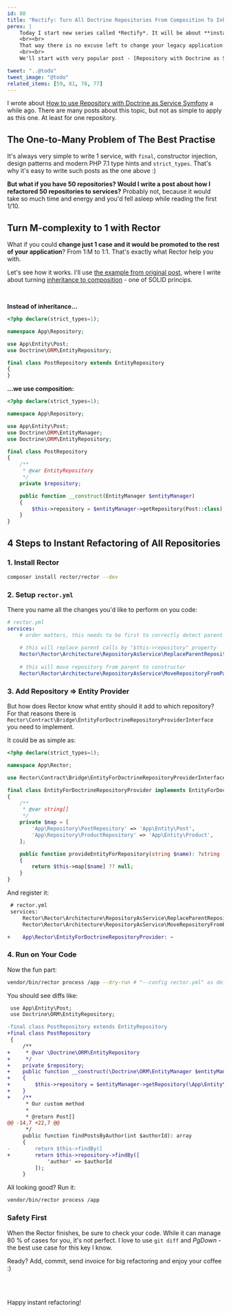 ```yaml
---
id: 88
title: "Rectify: Turn All Doctrine Repositories From Composition To Inheritance in Seconds"
perex: |
    Today I start new series called *Rectify*. It will be about **instant refactoring** to better code not manually, but with Rector.
    <br><br> 
    That way there is no excuse left to change your legacy application to clean code you'll love to extend. 
    <br><br>
    We'll start with very popular post - [Repository with Doctrine as Service in Symfony](/blog/2017/10/16/how-to-use-repository-with-doctrine-as-service-in-symfony/).

tweet: "..@todo"
tweet_image: "@todo"
related_items: [59, 81, 78, 77]
---
```


I wrote about [How to use Repository with Doctrine as Service Symfony](/blog/2017/10/16/how-to-use-repository-with-doctrine-as-service-in-symfony/) a while ago. There are many posts about this topic, but not as simple to apply as this one. At least for one repository.

## The One-to-Many Problem of The Best Practise 

It's always very simple to write 1 service, with `final`, constructor injection, design patterns and modern PHP 7.1 type hints and `strict_types`. That's why it's easy to write such posts as the one above :)

**But what if you have 50 repositories? Would I write a post about how I refactored 50 repositories to services?** Probably not, because it would take so much time and energy and you'd fell asleep while reading the first 1/10.

## Turn M-complexity to 1 with Rector

What if you could **change just 1 case and it would be promoted to the rest of your application**? From 1:M to 1:1. That's exactly what Rector help you with.

Let's see how it works. I'll use [the example from original post](/blog/2017/10/16/how-to-use-repository-with-doctrine-as-service-in-symfony/#how-to-make-this-better-with-symfony-3-3), where I write about turning [inheritance to composition](https://github.com/jupeter/clean-code-php#prefer-composition-over-inheritance) - one of SOLID princips.

<br>

**Instead of inheritance...**

```php
<?php declare(strict_types=1);

namespace App\Repository;

use App\Entity\Post;
use Doctrine\ORM\EntityRepository;

final class PostRepository extends EntityRepository
{
}     
```

**...we use composition:**

```php
<?php declare(strict_types=1);

namespace App\Repository;

use App\Entity\Post;
use Doctrine\ORM\EntityManager;
use Doctrine\ORM\EntityRepository;

final class PostRepository
{
    /**
     * @var EntityRepository
     */
    private $repository;

    public function __construct(EntityManager $entityManager)
    {
        $this->repository = $entityManager->getRepository(Post::class);
    }
}
```


## 4 Steps to Instant Refactoring of All Repositories

### 1. Install Rector

```bash
composer install rector/rector --dev
```
 
### 2. Setup `rector.yml`

There you name all the changes you'd like to perform on you code:

```yaml
# rector.yml
services:
    # order matters, this needs to be first to correctly detect parent repository
    
    # this will replace parent calls by "$this->repository" property
    Rector\Rector\Architecture\RepositoryAsService\ReplaceParentRepositoryCallsByRepositoryPropertyRector: ~
    
    # this will move repository from parent to constructor
    Rector\Rector\Architecture\RepositoryAsService\MoveRepositoryFromParentToConstructorRector: ~
```

### 3. Add Repository => Entity Provider

But how does Rector know what entity should it add to which repository? For that reasons there is `Rector\Contract\Bridge\EntityForDoctrineRepositoryProviderInterface` you need to implement.

It could be as simple as:

```php
<?php declare(strict_types=1);

namespace App\Rector;

use Rector\Contract\Bridge\EntityForDoctrineRepositoryProviderInterface;

final class EntityForDoctrineRepositoryProvider implements EntityForDoctrineRepositoryProviderInterface
{
    /**
     * @var string[]
     */
    private $map = [
        'App\Repository\PostRepository' => 'App\Entity\Post',
        'App\Repository\ProductRepository' => 'App\Entity\Product',
    ];

    public function provideEntityForRepository(string $name): ?string
    {
        return $this->map[$name] ?? null;
    }
}
```

And register it:

```diff
 # rector.yml
 services:
     Rector\Rector\Architecture\RepositoryAsService\ReplaceParentRepositoryCallsByRepositoryPropertyRector: ~
     Rector\Rector\Architecture\RepositoryAsService\MoveRepositoryFromParentToConstructorRector: ~

+    App\Rector\EntityForDoctrineRepositoryProvider: ~
```

### 4. Run on Your Code

Now the fun part:

```bash
vendor/bin/rector process /app --dry-run # "--config rector.yml" as default
```

You should see diffs like:

```diff
 use App\Entity\Post;
 use Doctrine\ORM\EntityRepository;

-final class PostRepository extends EntityRepository
+final class PostRepository
 {
     /**
+     * @var \Doctrine\ORM\EntityRepository
+     */
+    private $repository;
+    public function __construct(\Doctrine\ORM\EntityManager $entityManager)
+    {
+        $this->repository = $entityManager->getRepository(\App\Entity\Post::class);
+    }
+    /**
      * Our custom method
      *
      * @return Post[]
@@ -14,7 +22,7 @@
      */
     public function findPostsByAuthor(int $authorId): array
     {
-        return $this->findBy([
+        return $this->repository->findBy([
             'author' => $authorId
         ]);
     }
```

All looking good? Run it:

```bash
vendor/bin/rector process /app
```

### Safety First

When the Rector finishes, be sure to check your code. While it can manage 80 % of cases for you, it's not perfect. I love to use `git diff` and *PgDown* - the best use case for this key I know.

Ready? Add, commit, send invoice for big refactoring and enjoy your coffee :)

<br><br>

Happy instant refactoring!
